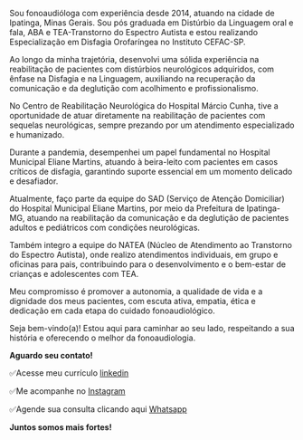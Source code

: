 
Sou fonoaudióloga com experiência desde 2014, atuando na cidade de Ipatinga, Minas Gerais. Sou pós graduada em Distúrbio da Linguagem oral e fala, ABA e TEA-Transtorno do Espectro Autista e estou realizando Especialização em Disfagia Orofaríngea no Instituto CEFAC-SP.

Ao longo da minha trajetória, desenvolvi uma sólida experiência na reabilitação de pacientes com distúrbios neurológicos adquiridos, com ênfase na Disfagia e na Linguagem, auxiliando na recuperação da comunicação e da deglutição com acolhimento e profissionalismo.

No Centro de Reabilitação Neurológica do Hospital Márcio Cunha, tive a oportunidade de atuar diretamente na reabilitação de pacientes com sequelas neurológicas, sempre prezando por um atendimento especializado e humanizado.

Durante a pandemia, desempenhei um papel fundamental no Hospital Municipal Eliane Martins, atuando à beira-leito com pacientes em casos críticos de disfagia, garantindo suporte essencial em um momento delicado e desafiador.

Atualmente, faço parte da equipe do SAD (Serviço de Atenção Domiciliar) do Hospital Municipal Eliane Martins, por meio da Prefeitura de Ipatinga-MG, atuando na reabilitação da comunicação e da deglutição de pacientes adultos e pediátricos com condições neurológicas.

Também integro a equipe do NATEA (Núcleo de Atendimento ao Transtorno do Espectro Autista), onde realizo atendimentos individuais, em grupo e oficinas para pais, contribuindo para o desenvolvimento e o bem-estar de crianças e adolescentes com TEA.

Meu compromisso é promover a autonomia, a qualidade de vida e a dignidade dos meus pacientes, com escuta ativa, empatia, ética e dedicação em cada etapa do cuidado fonoaudiológico.

Seja bem-vindo(a)! Estou aqui para caminhar ao seu lado, respeitando a sua história e oferecendo o melhor da fonoaudiologia.

**Aguardo seu contato!**  

✅Acesse meu currículo [linkedin](https://www.linkedin.com/in/fonosuelen-c%C3%A1ssia/)

✅Me acompanhe no [Instagram](https://www.instagram.com/suelencassia.fono/) 

✅Agende sua consulta clicando aqui  [Whatsapp](https://bit.ly/3T7N9fq)

**Juntos somos mais fortes!**
